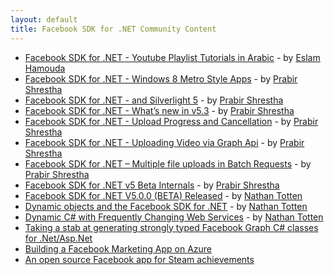 ```yaml
---
layout: default
title: Facebook SDK for .NET Community Content
---
```

* [Facebook SDK for .NET - Youtube Playlist Tutorials in Arabic](http://www.youtube.com/playlist?list=PL8C1589BCF897CD55&feature=plcp) - by [Eslam Hamouda](http://eslamx.com/blog)
* [Facebook SDK for .NET - Windows 8 Metro Style Apps](http://blog.prabir.me/post/Facebook-CSharp-SDK-Windows-8-Metro-Style-Apps.aspx) - by [Prabir Shrestha](https://github.com/prabirshrestha)
* [Facebook SDK for .NET - and Silverlight 5](http://blog.prabir.me/post/Facebook-CSharp-SDK-and-Silverlight-5.aspx) - by [Prabir Shrestha](https://github.com/prabirshrestha)
* [Facebook SDK for .NET - What’s new in v5.3](http://blog.prabir.me/post/Facebook-CSharp-SDK-What%E2%80%99s-new-in-v5-3.aspx) - by [Prabir Shrestha](https://github.com/prabirshrestha)
* [Facebook SDK for .NET - Upload Progress and Cancellation](http://blog.prabir.me/post/Facebook-CSharp-SDK-Upload-Progress.aspx) - by [Prabir Shrestha](https://github.com/prabirshrestha)
* [Facebook SDK for .NET - Uploading Video via Graph Api](http://blog.prabir.me/post/Facebook-CSharp-SDK-Uploading-Video-via-Graph-Api.aspx) - by [Prabir Shrestha](https://github.com/prabirshrestha)
* [Facebook SDK for .NET – Multiple file uploads in Batch Requests](http://blog.prabir.me/post/Facebook-CSharp-SDK-Multiple-file-uploads-in-Batch-Requests.aspx) - by [Prabir Shrestha](https://github.com/prabirshrestha)
* [Facebook SDK for .NET v5 Beta Internals](http://blog.prabir.me/post/Facebook-C-SDK-v5-Beta-Internals.aspx) - by [Prabir Shrestha](https://github.com/prabirshrestha)
* [Facebook SDK for .NET V5.0.0 (BETA) Released](http://blog.ntotten.com/2011/02/01/facebook-c-sdk-v5-0-0-beta-released/) - by [Nathan Totten](https://github.com/ntotten)
* [Dynamic objects and the Facebook SDK for .NET](http://blog.ntotten.com/2010/09/07/dynamic-objects-and-the-facebook-c-sdk/) - by [Nathan Totten](https://github.com/ntotten)
* [Dynamic C# with Frequently Changing Web Services](http://blog.ntotten.com/2010/08/28/dynamic-csharp-with-frequently-changing-web-services/) - by [Nathan Totten](https://github.com/ntotten)
* [Taking a stab at generating strongly typed Facebook Graph C# classes for .Net/Asp.Net](http://ondotnet.deap.nu/2011/03/taking-stab-at-generating-strongly.html)
* [Building a Facebook Marketing App on Azure](http://www.internet.com/MS/Developer-Cloud/Article/42868)
* [An open source Facebook app for Steam achievements](http://code.google.com/p/facebooksteamachievements/)